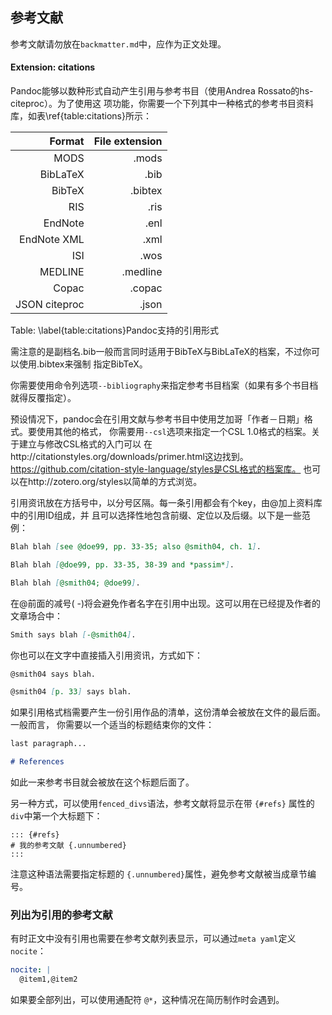 

## 参考文献
参考文献请勿放在`backmatter.md`中，应作为正文处理。

#### Extension: citations

Pandoc能够以数种形式自动产生引用与参考书目（使用Andrea Rossato的hs-citeproc）。为了使用这
项功能，你需要一个下列其中一种格式的参考书目资料库，如表\ref{table:citations}所示：

| Format | File extension |
| -----:|------:|
|MODS	|.mods|
|BibLaTeX|	.bib|
|BibTeX	|.bibtex|
|RIS	|.ris|
|EndNote|	.enl|
|EndNote XML|	.xml|
|ISI	|.wos|
|MEDLINE|	.medline|
|Copac	|.copac|
|JSON citeproc	|.json|

Table: \label{table:citations}Pandoc支持的引用形式

需注意的是副档名.bib一般而言同时适用于BibTeX与BibLaTeX的档案，不过你可以使用.bibtex来强制
指定BibTeX。

你需要使用命令列选项`--bibliography`来指定参考书目档案（如果有多个书目档就得反覆指定）。

预设情况下，pandoc会在引用文献与参考书目中使用芝加哥「作者－日期」格式。要使用其他的格式，
你需要用`--csl`选项来指定一个CSL 1.0格式的档案。关于建立与修改CSL格式的入门可以
在http://citationstyles.org/downloads/primer.html这边找到。
https://github.com/citation-style-language/styles是CSL格式的档案库。
也可以在http://zotero.org/styles以简单的方式浏览。

引用资讯放在方括号中，以分号区隔。每一条引用都会有个key，由@加上资料库中的引用ID组成，并
且可以选择性地包含前缀、定位以及后缀。以下是一些范例：

```markdown
Blah blah [see @doe99, pp. 33-35; also @smith04, ch. 1].

Blah blah [@doe99, pp. 33-35, 38-39 and *passim*].

Blah blah [@smith04; @doe99].
```

在@前面的减号( -)将会避免作者名字在引用中出现。这可以用在已经提及作者的文章场合中：
```markdown
Smith says blah [-@smith04].
```
你也可以在文字中直接插入引用资讯，方式如下：
```markdown
@smith04 says blah.

@smith04 [p. 33] says blah.
```
如果引用格式档需要产生一份引用作品的清单，这份清单会被放在文件的最后面。一般而言，
你需要以一个适当的标题结束你的文件：
```markdown
last paragraph...

# References
```
如此一来参考书目就会被放在这个标题后面了。

另一种方式，可以使用`fenced_divs`语法，参考文献将显示在带 `{#refs}` 属性的`div`中第一个大标题下：

```
::: {#refs}
# 我的参考文献 {.unnumbered}
:::
```
注意这种语法需要指定标题的 `{.unnumbered}`属性，避免参考文献被当成章节编号。

### 列出为引用的参考文献

有时正文中没有引用也需要在参考文献列表显示，可以通过`meta yaml`定义`nocite`：

```yaml
nocite: |
  @item1,@item2
```

如果要全部列出，可以使用通配符 `@*`，这种情况在简历制作时会遇到。

